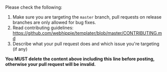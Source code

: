 Please check the following:

1. Make sure you are targeting the `master` branch, pull requests on release branches are only allowed for bug fixes.
2. Read contributing guidelines: https://github.com/webhippie/templater/blob/master/CONTRIBUTING.md
3. Describe what your pull request does and which issue you're targeting (if any)

**You MUST delete the content above including this line before posting, otherwise your pull request will be invalid.**
